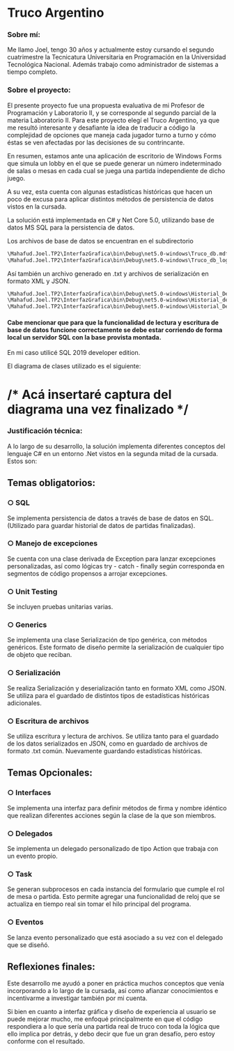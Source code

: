 # Truco Argentino

### Sobre mí:

Me llamo Joel, tengo 30 años y actualmente estoy cursando el segundo cuatrimestre la Tecnicatura Universitaria en Programación en la Universidad Tecnológica Nacional. Además trabajo como administrador de sistemas a tiempo completo.

### Sobre el proyecto:

El presente proyecto fue una propuesta evaluativa de mi Profesor de Programación y Laboratorio II, y se corresponde al segundo parcial de la materia Laboratorio II.
Para este proyecto elegí el Truco Argentino, ya que me resultó interesante y desafiante la idea de traducir a código la complejidad de opciones que maneja cada jugador turno a turno y cómo éstas se ven afectadas por las decisiones de su contrincante.

En resumen, estamos ante una aplicación de escritorio de Windows Forms que simula un lobby en el que se puede generar un número indeterminado de salas o mesas en cada cual se juega una partida independiente de dicho juego.

A su vez, esta cuenta con algunas estadísticas históricas que hacen un poco de excusa para aplicar distintos métodos de persistencia de datos vistos en la cursada.

La solución está implementada en C# y Net Core 5.0, utilizando base de datos MS SQL para la persistencia de datos. 

Los archivos de base de datos se encuentran en el subdirectorio 

```sh
\Mahafud.Joel.TP2\InterfazGrafica\bin\Debug\net5.0-windows\Truco_db.mdf
\Mahafud.Joel.TP2\InterfazGrafica\bin\Debug\net5.0-windows\Truco_db_log.ldf
```

Así también un archivo generado en .txt y archivos de serialización en formato XML y JSON.

```sh
\Mahafud.Joel.TP2\InterfazGrafica\bin\Debug\net5.0-windows\Historial_De_Flores.json
\Mahafud.Joel.TP2\InterfazGrafica\bin\Debug\net5.0-windows\Historial_de_manos.XML
\Mahafud.Joel.TP2\InterfazGrafica\bin\Debug\net5.0-windows\Historial_De_Pardas.txt
```

#### Cabe mencionar que para que la funcionalidad de lectura y escritura de base de datos funcione correctamente se debe estar corriendo de forma local un servidor SQL con la base provista montada.

En mi caso utilicé SQL 2019 developer edition.

El diagrama de clases utilizado es el siguiente:

# /* Acá insertaré captura del diagrama una vez finalizado */




### Justificación técnica:

A lo largo de su desarrollo, la solución implementa diferentes conceptos del lenguaje C# en un entorno .Net vistos en la segunda mitad de la cursada. Estos son:

## Temas obligatorios:

### ○ SQL
Se implementa persistencia de datos a través de base de datos en SQL. (Utilizado para guardar historial de datos de partidas finalizadas).

### ○ Manejo de excepciones
Se cuenta con una clase derivada de Exception para lanzar excepciones personalizadas, así como lógicas try - catch - finally según corresponda en segmentos de código propensos a arrojar excepciones.

### ○ Unit Testing
Se incluyen pruebas unitarias varias.

### ○ Generics
Se implementa una clase Serialización de tipo genérica, con métodos genéricos. Este formato de diseño permite la serialización de cualquier tipo de objeto que reciban.

### ○ Serialización
Se realiza Serialización y deserialización tanto en formato XML como JSON. Se utiliza para el guardado de distintos tipos de estadísticas históricas adicionales.

### ○ Escritura de archivos
Se utiliza escritura y lectura de archivos. Se utiliza tanto para el guardado de los datos serializados en JSON, como en guardado de archivos de formato .txt común. Nuevamente guardando estadísticas históricas.




## Temas Opcionales:

### ○ Interfaces
Se implementa una interfaz para definir métodos de firma y nombre idéntico que realizan diferentes acciones según la clase de la que son miembros.

### ○ Delegados
Se implementa un delegado personalizado de tipo Action que trabaja con un evento propio.

### ○ Task
Se generan subprocesos en cada instancia del formulario que cumple el rol de mesa o partida. Esto permite agregar una funcionalidad de reloj que se actualiza en tiempo real sin tomar el hilo principal del programa.

### ○ Eventos
Se lanza evento personalizado que está asociado a su vez con el delegado que se diseñó.



## Reflexiones finales:
Este desarrollo me ayudó a poner en práctica muchos conceptos que venía incorporando a lo largo de la cursada, así como afianzar conocimientos e incentivarme a investigar también por mi cuenta.

Si bien en cuanto a interfaz gráfica y diseño de experiencia al usuario se puede mejorar mucho, me enfoqué principalmente en que el código respondiera a lo que sería una partida real de truco con toda la lógica que ello implica por detrás, y debo decir que fue un gran desafío, pero estoy conforme con el resultado.

